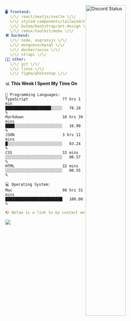 
<a href="https://discord.com/users/279302975371870218" target="_blank">
    <img width="50%" align="right" alt="Discord Status" src="https://lanyard.cnrad.dev/api/279302975371870218?bg=161B22&borderRadius=5px%205px%200%200&hideTimestamp=true&idleMessage=Just%20chillin%27%20at%20the%20moment&animated=true">
</a>

```yaml
🖥️ frontend: 
  \/\/ react/nextjs/svelte \/\/
  \/\/ styled-components/tailwind/mui/
  \/\/ bulma/bootstrap/ant-design \/\/
  \/\/ redux/toolkit/mobx \/\/
🛠 backend: 
  \/\/ node, expressjs \/\/
  \/\/ mongoose/mysql \/\/
  \/\/ docker/axios \/\/
  \/\/ strapi \/\/
👨‍💻 other: 
  \/\/ git \/\/ 
  \/\/ linux \/\/
  \/\/ figma/photoshop \/\/
```
<!--START_SECTION:waka-->
📊 **This Week I Spent My Time On** 

```text
💬 Programming Languages: 
TypeScript               77 hrs 1 min        ████████████████████░░░░░   78.18 % 
Markdown                 16 hrs 39 mins      ████░░░░░░░░░░░░░░░░░░░░░   16.90 % 
JSON                     3 hrs 11 mins       █░░░░░░░░░░░░░░░░░░░░░░░░   03.24 % 
CSS                      33 mins             ░░░░░░░░░░░░░░░░░░░░░░░░░   00.57 % 
HTML                     32 mins             ░░░░░░░░░░░░░░░░░░░░░░░░░   00.55 % 

💻 Operating System: 
Mac                      98 hrs 31 mins      █████████████████████████   100.00 % 
```


<!--END_SECTION:waka-->
```yaml
📭 Below is a link to my contact website 
```
<a href="https://mxns.xyz" target="_black"> <img src="https://img.shields.io/badge/website-161B22?style=for-the-badge&logo=About.me&logoColor=white"></img> <a/>
